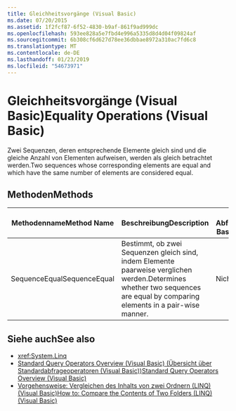 ```yaml
---
title: Gleichheitsvorgänge (Visual Basic)
ms.date: 07/20/2015
ms.assetid: 1f2fcf87-6f52-4830-b9af-861f9ad999dc
ms.openlocfilehash: 593ee828a5e7fbd4e996a5335d8d4d04f09824af
ms.sourcegitcommit: 6b308cf6d627d78ee36dbbae8972a310ac7fd6c8
ms.translationtype: MT
ms.contentlocale: de-DE
ms.lasthandoff: 01/23/2019
ms.locfileid: "54673971"
---
```

# <a name="equality-operations-visual-basic"></a><span data-ttu-id="a51ed-102">Gleichheitsvorgänge (Visual Basic)</span><span class="sxs-lookup"><span data-stu-id="a51ed-102">Equality Operations (Visual Basic)</span></span>
<span data-ttu-id="a51ed-103">Zwei Sequenzen, deren entsprechende Elemente gleich sind und die gleiche Anzahl von Elementen aufweisen, werden als gleich betrachtet werden.</span><span class="sxs-lookup"><span data-stu-id="a51ed-103">Two sequences whose corresponding elements are equal and which have the same number of elements are considered equal.</span></span>  
  
## <a name="methods"></a><span data-ttu-id="a51ed-104">Methoden</span><span class="sxs-lookup"><span data-stu-id="a51ed-104">Methods</span></span>  
  
|<span data-ttu-id="a51ed-105">Methodenname</span><span class="sxs-lookup"><span data-stu-id="a51ed-105">Method Name</span></span>|<span data-ttu-id="a51ed-106">Beschreibung</span><span class="sxs-lookup"><span data-stu-id="a51ed-106">Description</span></span>|<span data-ttu-id="a51ed-107">Visual Basic-Abfrageausdruckssyntax</span><span class="sxs-lookup"><span data-stu-id="a51ed-107">Visual Basic Query Expression Syntax</span></span>|<span data-ttu-id="a51ed-108">Weitere Informationen</span><span class="sxs-lookup"><span data-stu-id="a51ed-108">More Information</span></span>|  
|-----------------|-----------------|------------------------------------------|----------------------|  
|<span data-ttu-id="a51ed-109">SequenceEqual</span><span class="sxs-lookup"><span data-stu-id="a51ed-109">SequenceEqual</span></span>|<span data-ttu-id="a51ed-110">Bestimmt, ob zwei Sequenzen gleich sind, indem Elemente paarweise verglichen werden.</span><span class="sxs-lookup"><span data-stu-id="a51ed-110">Determines whether two sequences are equal by comparing elements in a pair-wise manner.</span></span>|<span data-ttu-id="a51ed-111">Nicht zutreffend.</span><span class="sxs-lookup"><span data-stu-id="a51ed-111">Not applicable.</span></span>|<xref:System.Linq.Enumerable.SequenceEqual%2A?displayProperty=nameWithType><br /><br /> <xref:System.Linq.Queryable.SequenceEqual%2A?displayProperty=nameWithType>|  
  
## <a name="see-also"></a><span data-ttu-id="a51ed-112">Siehe auch</span><span class="sxs-lookup"><span data-stu-id="a51ed-112">See also</span></span>
- <xref:System.Linq>
- [<span data-ttu-id="a51ed-113">Standard Query Operators Overview (Visual Basic) (Übersicht über Standardabfrageoperatoren (Visual Basic))</span><span class="sxs-lookup"><span data-stu-id="a51ed-113">Standard Query Operators Overview (Visual Basic)</span></span>](../../../../visual-basic/programming-guide/concepts/linq/standard-query-operators-overview.md)
- [<span data-ttu-id="a51ed-114">Vorgehensweise: Vergleichen des Inhalts von zwei Ordnern (LINQ) (Visual Basic)</span><span class="sxs-lookup"><span data-stu-id="a51ed-114">How to: Compare the Contents of Two Folders (LINQ) (Visual Basic)</span></span>](../../../../visual-basic/programming-guide/concepts/linq/how-to-compare-the-contents-of-two-folders-linq.md)
